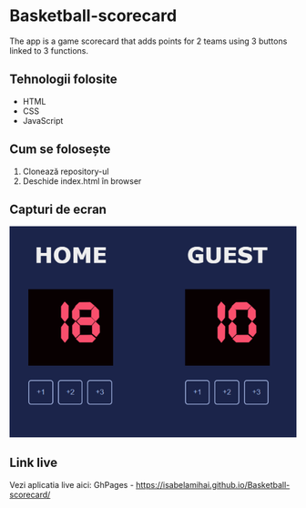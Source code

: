 # Basketball-scorecard
The app is a game scorecard that adds points for 2 teams using 3 buttons linked to 3 functions.

## Tehnologii folosite

- HTML
- CSS
- JavaScript

## Cum se folosește

1. Clonează repository-ul
2. Deschide index.html în browser

## Capturi de ecran

![SS with the app](scorecard-img.png)

## Link live

Vezi aplicatia live aici:
GhPages - https://isabelamihai.github.io/Basketball-scorecard/
